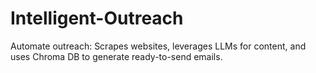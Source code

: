 # Intelligent-Outreach
Automate outreach: Scrapes websites, leverages LLMs for content, and uses Chroma DB to generate ready-to-send emails.
